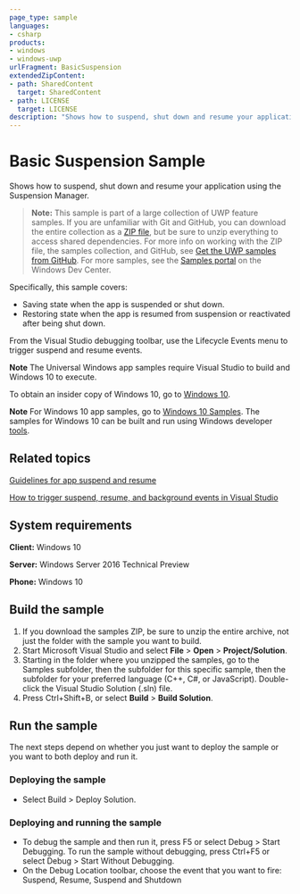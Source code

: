 ```yaml
---
page_type: sample
languages:
- csharp
products:
- windows
- windows-uwp
urlFragment: BasicSuspension
extendedZipContent:
- path: SharedContent
  target: SharedContent
- path: LICENSE
  target: LICENSE
description: "Shows how to suspend, shut down and resume your application using the Suspension Manager."
---
```


<!---
  category: LaunchingAndBackgroundTasks
  samplefwlink: http://go.microsoft.com/fwlink/?LinkID=761251
--->

# Basic Suspension Sample

Shows how to suspend, shut down and resume your application using the Suspension Manager.

> **Note:** This sample is part of a large collection of UWP feature samples. 
> If you are unfamiliar with Git and GitHub, you can download the entire collection as a 
> [ZIP file](https://github.com/Microsoft/Windows-universal-samples/archive/master.zip), but be 
> sure to unzip everything to access shared dependencies. For more info on working with the ZIP file, 
> the samples collection, and GitHub, see [Get the UWP samples from GitHub](https://aka.ms/ovu2uq). 
> For more samples, see the [Samples portal](https://aka.ms/winsamples) on the Windows Dev Center. 

Specifically, this sample covers:

- Saving state when the app is suspended or shut down.
- Restoring state when the app is resumed from suspension or reactivated after being shut down.

From the Visual Studio debugging toolbar, use the Lifecycle Events menu to trigger suspend and resume events.

**Note** The Universal Windows app samples require Visual Studio to build and Windows 10 to execute.

To obtain an insider copy of Windows 10, go to [Windows 10](http://insider.windows.com).

**Note**  For Windows 10 app samples, go to  [Windows 10 Samples](https://github.com/Microsoft/Windows-universal-samples). The samples for Windows 10 can be built and run using Windows developer [tools](https://developer.windows.com).

## Related topics

[Guidelines for app suspend and resume](https://msdn.microsoft.com/library/windows/apps/hh465088.aspx)

[How to trigger suspend, resume, and background events in Visual Studio](https://msdn.microsoft.com/library/hh974425.aspx)


## System requirements

**Client:** Windows 10

**Server:** Windows Server 2016 Technical Preview

**Phone:** Windows 10

## Build the sample

1. If you download the samples ZIP, be sure to unzip the entire archive, not just the folder with the sample you want to build. 
2. Start Microsoft Visual Studio and select **File** \> **Open** \> **Project/Solution**.
3. Starting in the folder where you unzipped the samples, go to the Samples subfolder, then the subfolder for this specific sample, then the subfolder for your preferred language (C++, C#, or JavaScript). Double-click the Visual Studio Solution (.sln) file.
4. Press Ctrl+Shift+B, or select **Build** \> **Build Solution**.

## Run the sample

The next steps depend on whether you just want to deploy the sample or you want to both deploy and run it.

### Deploying the sample

- Select Build > Deploy Solution.

### Deploying and running the sample

- To debug the sample and then run it, press F5 or select Debug >  Start Debugging. To run the sample without debugging, press Ctrl+F5 or select Debug > Start Without Debugging.
- On the Debug Location toolbar, choose the event that you want to fire: Suspend, Resume, Suspend and Shutdown


